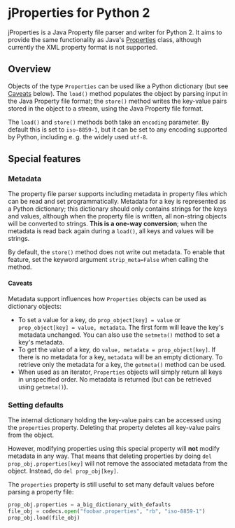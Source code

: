 # jProperties for Python 2

jProperties is a Java Property file parser and writer for Python 2. It aims to provide the same functionality
as Java's [Properties](http://docs.oracle.com/javase/7/docs/api/java/util/Properties.html) class, although currently
the XML property format is not supported.

## Overview

Objects of the type `Properties` can be used like a Python dictionary (but see [Caveats](#caveats) below).
The `load()` method populates the object by parsing input in the Java Property file format; the `store()`
method writes the key-value pairs stored in the object to a stream, using the Java Property file format.

The `load()` and `store()` methods both take an `encoding` parameter. By default this is set to `iso-8859-1`, but it
can be set to any encoding supported by Python, including e. g. the widely used `utf-8`.

## Special features

### Metadata

The property file parser supports including metadata in property files which can be read and set programmatically.
Metadata for a key is represented as a Python dictionary; this dictionary should only contains strings for the keys and
values, although when the property file is written, all non-string objects will be converted to strings. **This is a
one-way conversion**; when the metadata is read back again during a `load()`, all keys and values will be strings.

By default, the `store()` method does not write out metadata. To enable that feature, set the keyword argument
`strip_meta=False` when calling the method.

#### Caveats

Metadata support influences how `Properties` objects can be used as dictionary objects:
- To set a value for a key, do `prop_object[key] = value` or `prop_object[key] = value, metadata`. The first form
  will leave the key's metadata unchanged. You can also use the `setmeta()` method to set a key's metadata.
- To get the value of a key, do `value, metadata = prop_object[key]`. If there is no metadata for a key,
  `metadata` will be an empty dictionary. To retrieve only the metadata for a key, the `getmeta()` method can be used.
- When used as an iterator, `Properties` objects will simply return all keys in unspecified order. No metadata is
  returned (but can be retrieved using `getmeta()`).

### Setting defaults

The internal dictionary holding the key-value pairs can be accessed using the `properties` property. Deleting that
property deletes all key-value pairs from the object.

However, modifying properties using this special property will **not** modify metadata in any way. That means that
deleting properties by doing `del prop_obj.properties[key]` will not remove the associated metadata from the object.
Instead, do `del prop_obj[key]`.

The `properties` property is still useful to set many default values before parsing a property file:
```python
prop_obj.properties = a_big_dictionary_with_defaults
file_obj = codecs.open("foobar.properties", "rb", "iso-8859-1")
prop_obj.load(file_obj)
```

